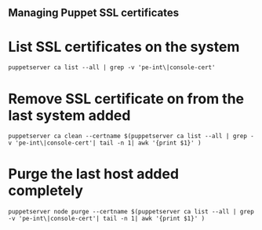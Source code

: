 ## Managing Puppet SSL certificates

# List SSL certificates on the system

```
puppetserver ca list --all | grep -v 'pe-int\|console-cert'
```

# Remove SSL certificate on from the last system added

```
puppetserver ca clean --certname $(puppetserver ca list --all | grep -v 'pe-int\|console-cert'| tail -n 1| awk '{print $1}' )
```

# Purge  the last host added completely

```
puppetserver node purge --certname $(puppetserver ca list --all | grep -v 'pe-int\|console-cert'| tail -n 1| awk '{print $1}' )
```


